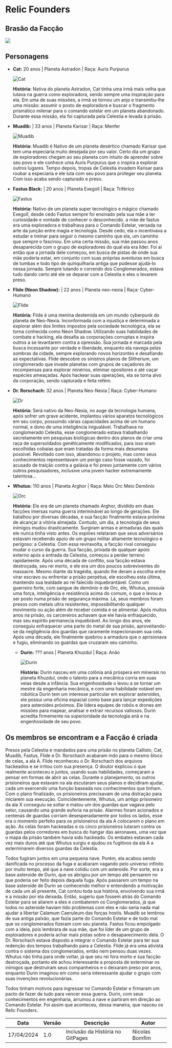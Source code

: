 # Relic Founders

## Brasão da Facção

<img src="../assets/logo.jpeg">

## Personagens

- **Cat:** 20 anos | Planeta Astradon | Raça: Auris Purpurus <br>

    ![Cat](../../assets/cat.png)

  **História:** Nativa do planeta Astradon, Cat tinha uma irmã mais velha que lutava na guerra como exploradora, sendo sempre uma inspiração para ela. Em uma de suas missões, a irmã se tornou um anjo e transmitiu-lhe uma missão: assumir o posto de exploradora e buscar o fragmento prismático milenar para o comando estelar em um planeta abandonado. Durante essa missão, ela foi capturada pela Celestia e levada à prisão.

- **Muadib:** | 33 anos | Planeta Karisar | Raça: Menfer <br>

    ![Muadib](../../assets/muadib.png)

  **História:** Muadib é Nativo de um planeta desértico chamado Karisar que tem uma especiaria muito desejada por seu valor. Certo dia um grupo de exploradores chegam ao seu planeta com intuito de aprender sobre seu povo e ele conhece uma Auris Purpurus que o inspira a explorar outros lugares. Tempo depois, tropas de Celestia invadem Karisar para roubar a especiaria e ele luta com seu povo para proteger seu planeta. Com isso acaba sendo capturado e preso.

- **Fastus Black:** | 20 anos | Planeta Exegoll | Raça: Triférico <br>

    ![Fastus](../../assets/fastus.jpg)

  **História:** Nativo de um planeta super tecnológico e mágico chamado Exegoll, desde cedo Fastus sempre foi ensinado pela sua mãe a ter curiosidade e vontade de conhecer o desconhecido. a mãe de fastus era uma exploradora e trabalhava para o Comando Estelar, versada na arte da junção entre magia e tecnologia. Desde cedo, ela o incentivava a estudar e treinar para seguir o mesmo caminho que ela, um caminho que sempre o fascinou. Em uma certa missão, sua mãe passou anos desaparecida com o grupo de exploradores do qual ela era líder. Foi aí então que a jornada dele começou, em busca de pistas de onde sua mãe poderia estar, em conjunto com suas próprias aventuras em busca de tumbas e todo tipo de quinquilharia antiga que pudesse ajudá-lo nessa jornada. Sempre lutando e correndo dos Conglomerados, estava tudo dando certo até ele se deparar com a Celestia e eles o levarem preso.

- **Flide (Neon Shadow):** | 22 anos | Planeta neo-nexia | Raça: Cyber-Humano <br>

    ![Flide](../../assets/flide.png)

  **História:** Flide é uma menina destemida em um mundo cyberpunk do planeta de Neo-Nexia. Inconformada com a injustiça e determinada a explorar além dos limites impostos pela sociedade tecnológica, ela se torna conhecida como Neon Shadow. Utilizando suas habilidades de combate e hacking, ela desafia as corporações corruptas e inspira outros a se levantarem contra a opressão. Sua jornada é marcada pela busca incessante por verdade e liberdade, enquanto ela navega pelas sombras da cidade, sempre explorando novos horizontes e desafiando as expectativas. Flide descobre os sinistros planos de Slitherium, um conglomerado que invade planetas com grupos de caçadores de recompensas para explorar minérios, eliminar opositores e até caçar espécies ameaçadas. Após hackear suas operações, ela se torna alvo da corporação, sendo capturada e feita refém.

- **Dr. Rorschach:** 32 anos | Planeta Neo-Nexia | Raça: Cyber-Humano <br>

    ![Dr](../../assets/dr.jpg)

  **História:** Será nativo da Neo-Nexia, no auge da tecnologia humana, após sofrer um grave acidente, implantou vários aparatos tecnológicos em seu corpo, possuindo várias capacidades acima de um humano normal, e dono de uma inteligência inigualável.
  Trabalhava no conglomerado Celestia, esse conglomerado estava trabalhando secretamente em pesquisas biológicas dentro dos planos de criar uma raça de supersoldados genéticamente modificados, para isso eram escolhidas cobaias que eram tratadas da forma mais desumana possível. Revoltado com isso, abandonou o projeto, mas como seus conhecimentos representavam um perigo caso fosse vazado, foi acusado de traição contra a galáxia e foi preso juntamente com vários outros pesquisadores, inclusive uma jovem hacker extremamente talentosa...

- **Whutus:** 110 anos | Planeta Arghor | Raça: Meio Orc Meio Demônio <br>

    ![Orc](../../assets/orc.jpg)

  **História:** Ele era de um planeta chamado Arghor, dividido em duas facções imersas numa guerra interminável ao longo de gerações. Ele batalhou por diversas décadas, e sua facção finalmente estava próxima de alcançar a vitória almejada. Contudo, um dia, a tecnologia de seus inimigos mudou drasticamente. Surgiram armas e armaduras das quais ele nunca tinha visto antes. Os espiões relataram que seus adversários estavam recebendo apoio de um grupo militar altamente tecnológico e perigoso: a Celestia.
  Com essa reviravolta, a facção rival conseguiu mudar o curso da guerra. Sua facção, privada de qualquer apoio externo após a entrada da Celestia, começou a perder terreno rapidamente. Após uma década de conflito, sua facção estava destroçada, seu rei morto, e ele era um dos poucos sobreviventes do massacre. Mesmo diante da tragédia, quando lhe deram a escolha entre virar escravo ou enfrentar a prisão perpétua, ele escolheu esta última, mantendo sua lealdade ao rei falecido inquebrantável. Como um guerreiro forte, com sangue de demônio e de Orc, ele, Whutus, possuía uma força, inteligência e resistência acima do comum, o que o levou a ser posto numa prisão de segurança máxima. Lá, seus membros foram presos com metais ultra resistentes, impossibilitando qualquer movimento ou ação além de receber comida e se alimentar.
  Após muitos anos na prisão, os carcereiros achavam que ele havia enfraquecido, mas seu espírito permanecia inquebrável. Ao longo dos anos, ele conseguiu enfraquecer uma parte do metal de sua prisão, aproveitando-se da negligência dos guardas que raramente inspecionavam sua cela. Após uma década, ele finalmente quebrou a armadura que o aprisionava e fugiu, eliminando os guardas que cruzaram seu caminho.

  - **Durin:** ??? anos | Planeta Khuzdul | Raça: Anão <br>

    ![Durin](../../assets/dwarf.png)

    **História:** Durin nasceu em uma colônia anã próspera em minerais no planeta Khuzdul, onde o talento para a mecânica corria em suas veias desde a infância. Sua engenhosidade o levou a se tornar um mestre da engenharia mecânica, e com uma habilidade notável em robótica Durin tem um interesse particular em explorar asteroides, ele possui uma oficina espacial como base para lançar expedições para asteroides próximos. Ele lidera equipes de robôs e drones em missões para mapear, analisar e extrair recursos valiosos. Durin acredita firmemente na superioridade da tecnologia anã e na engenhosidade de seu povo.

## Os membros se encontram e a Facção é criada

Presos pela Celestia e mandados para uma prisão no planeta Callisto, Cat, Muadib, Fastus, Flide e Dr. Rorschach acabaram indo para o mesmo bloco de celas, a ala A. Flide reconheceu o Dr. Rorschach dos arquivos hackeados e se irritou com sua presença. O doutor explicou o que realmente aconteceu e juntos, usando suas habilidades, começaram a pensar em formas de abrir as celas. Durante o planejamento, os outros prisioneiros que estavam na ala escutaram seus planos e decidiram ajudar, cada um exercendo uma função baseada nos conhecimentos que tinham. Com o plano finalizado, os prisioneiros precisavam de uma distração para iniciarem sua execução. Coincidentemente, Whutus, um antigo prisioneiro da ala X conseguiu se soltar e matou um dos guardas que vagava pelo setor, causando uma grande euforia na prisão. Alarmes foram acionados e centenas de guardas corriam desesperadamente por todos os lados, esse era o momento perfeito para os prisioneiros da ala A colocarem o plano em ação.
As celas foram hackeadas e os cinco prisioneiros lutaram contra os guardas pelos corredores em busca do hangar das aeronaves, uma vez que o mapa da prisão também havia sido hackeado.
Os embates estavam cada vez mais duros até que Whutus surgiu e ajudou os fugitivos da ala A a exterminarem diversos guardas da Celestia.

Todos fugiram juntos em uma pequena nave. Porém, ela acabou sendo danificada no processo da fuga e acabaram vagando pelo universo infinito por muito tempo, até que a nave colidiu com um asteroide. Por sorte, era a base asteroide de Durin, que os abrigou por um tempo até pensarem no que poderia ser feito depois daquela fuga. Após passarem um tempo na base asteroide de Durin se conhecendo melhor e entendendo a motivação de cada um ali presente, Cat contou toda sua história, envolvendo sua irmã e a missão por ela deixada. Então, sugeriu que fossem atrás do Comando Estelar para se aliarem a eles e combaterem os Conglomerados, já que todos no asteroide haviam tido problemas com eles e não seria nada mal ajudar a libertar Calamum Caeruleum das forças hostis. Muadib se lembrou de sua antiga paixão, que fazia parte do Comando Estelar e de todo mal que os conglomerados fizeram com seu planeta. Fastus ficou empolgado com a ideia, pois lembrara de sua mãe, que foi líder de um grupo de exploradores e poderia achar mais pistas sobre o desaparecimento dela. O Dr. Rorschach estava disposto a integrar o Comando Estelar para ter sua redenção dos tempos trabalhando para a Celestia. Flide já era uma ativista contra o sistema dos conglomerados, então nem pensou duas vezes. Whutus não tinha para onde voltar, já que seu rei fora morto e sua facção destroçada, portanto ele achou interessante a proposta de exterminar os inimigos que destruiram seus companheiros e o deixaram preso por anos, enquanto Durin imaginou em como seria interessante ajudar o grupo com suas invenções revolucionárias.

Todos tinham motivos para ingressar no Comando Estelar e firmaram um pacto de fazer de tudo para vencer essa guerra. Durin, com seus conhecimentos em engenharia, arrumou a nave e partiram em direção ao Comando Estelar. Foi assim que aconteceu, dessa maneira, que nasceu os Relic Founders.

| Data       | Versão | Descrição                        | Autor          |
| ---------- | ------ | -------------------------------- | -------------- |
| 17/04/2024 | 1.0    | Inclusão da História no GitPages | Nicolas Bomfim |
